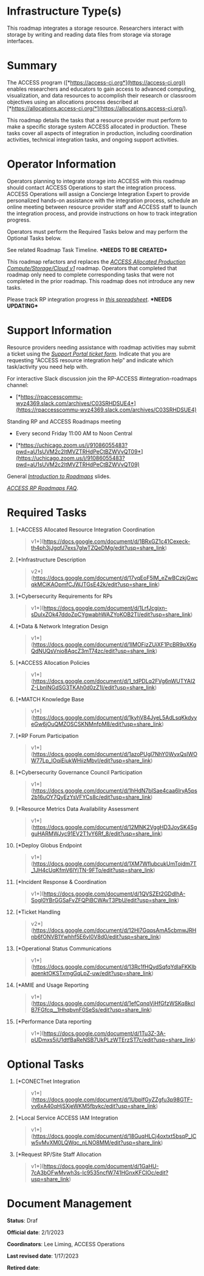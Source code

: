 # Infrastructure Type(s)

This roadmap integrates a storage resource. Researchers interact with
storage by writing and reading data files from storage via storage
interfaces.

# Summary

The ACCESS program ([*https://access-ci.org*](https://access-ci.org))
enables researchers and educators to gain access to advanced computing,
visualization, and data resources to accomplish their research or
classroom objectives using an allocations process described at
[*https://allocations.access-ci.org/*](https://allocations.access-ci.org/).

This roadmap details the tasks that a resource provider must perform to
make a specific storage system ACCESS allocated in production. These
tasks cover all aspects of integration in production, including
coordination activities, technical integration tasks, and ongoing
support activities.

# Operator Information

Operators planning to integrate storage into ACCESS with this roadmap
should contact ACCESS Operations to start the integration process.
ACCESS Operations will assign a Concierge Integration Expert to provide
personalized hands-on assistance with the integration process, schedule
an online meeting between resource provider staff and ACCESS staff to
launch the integration process, and provide instructions on how to track
integration progress.

Operators must perform the Required Tasks below and may perform the
Optional Tasks below.

See related Roadmap Task Timeline. **\*NEEDS TO BE CREATED\***

This roadmap refactors and replaces the [*ACCESS Allocated Production
Compute/Storage/Cloud
v1*](https://docs.google.com/document/d/1VUTa5DOz27B6wobZZwh6gh6dcXWD30rpYovoLZ1nwqk)
roadmap. Operators that completed that roadmap only need to complete
corresponding tasks that were not completed in the prior roadmap. This
roadmap does not introduce any new tasks.

Please track RP integration progress in [*this
spreadsheet*](https://docs.google.com/spreadsheets/d/1ejgGUU-IVLEhTIXX3pmCNBSJ2e0yXwXxPpgZ2RHwM4Q/).
**\*NEEDS UPDATING\***

# Support Information

Resource providers needing assistance with roadmap activities may submit
a ticket using the [*Support Portal ticket
form*](https://support.access-ci.org/open-a-ticket). Indicate that you
are requesting “ACCESS resource integration help” and indicate which
task/activity you need help with.

For interactive Slack discussion join the RP-ACCESS
\#integration-roadmaps channel:

- [*https://rpaccesscommu-wyz4369.slack.com/archives/C03SRHDSUE4*](https://rpaccesscommu-wyz4369.slack.com/archives/C03SRHDSUE4)

Standing RP and ACCESS Roadmaps meeting

- Every second Friday 11:00 AM to Noon Central

- [*https://uchicago.zoom.us/j/91086055483?pwd=aU1sUVM2c2ltMVZTRHdPeCtBZWVvQT09*](https://uchicago.zoom.us/j/91086055483?pwd=aU1sUVM2c2ltMVZTRHdPeCtBZWVvQT09)

General [*Introduction to
Roadmaps*](https://docs.google.com/presentation/d/1OjeT6r01mdOIa4pq1VE0L5ocRPfqdXFp9QsADjdqrjE/)
slides.

[*ACCESS RP Roadmaps
FAQ*](https://docs.google.com/document/d/1VwYROB7sh4X_Tqvi_4XIkYD-jffBS4UykS6gEJesuQE/).

# Required Tasks

1.  [*ACCESS Allocated Resource Integration Coordination
    > v1*](https://docs.google.com/document/d/1BRxGZ1c41Cexeck-th4ph3jJgqfJ7exs7glwTZQeDMg/edit?usp=share_link)

2.  [*Infrastructure Description
    > v2*](https://docs.google.com/document/d/17vqEoF5lM_eZwBCzkjGwcqkMCiKAOpmfCJWJTGsE42k/edit?usp=share_link)

3.  [*Cybersecurity Requirements for RPs
    > v1*](https://docs.google.com/document/d/1LrfJcgixn-sDuIxZOk47ddoZpCYgwabhWAZYoKOB2TI/edit?usp=share_link)

4.  [*Data & Network Integration Design
    > v1*](https://docs.google.com/document/d/1IMOFizZUiXF1PcBR9qXKgQdNUQsVnio8AqcZ3mT74zc/edit?usp=share_link)

5.  [*ACCESS Allocation Policies
    > v1*](https://docs.google.com/document/d/1_tdPDLq2FVg6nWUTYAI2Z-LbnlNGdSG3TKAh0d0zZ1I/edit?usp=share_link)

6.  [*MATCH Knowledge Base
    > v1*](https://docs.google.com/document/d/1kyhV84JyeL5AdLsqKkdyyeGw6jOuQMZOSCSKNMnfpM8/edit?usp=share_link)

7.  [*RP Forum Participation
    > v1*](https://docs.google.com/document/d/1azoPUgl7NhY0WyxQsIWOW77Lp_lOqiEiukWHiizMbvI/edit?usp=share_link)

8.  [*Cybersecurity Governance Council Participation
    > v1*](https://docs.google.com/document/d/1hHdN7bISae4caa6lryA5ps2b16uOY7QyEzYsVFYCs8c/edit?usp=share_link)

9.  [*Resource Metrics Data Availability Assessment
    > v1*](https://docs.google.com/document/d/12MNK2VggHD3JoySK4SgguHARMWJyc91EV2T1vY6Rf_8/edit?usp=share_link)

10. [*Deploy Globus Endpoint
    > v1*](https://docs.google.com/document/d/1XM7WflubcukUmTojdm7T_1JH4cUqKfmV6lYjTN-9FTo/edit?usp=share_link)

11. [*Incident Response & Coordination
    > v1*](https://docs.google.com/document/d/1QVSZEt2GDdlhA-Sogl0YBrGGSaFvZFQPiBCWAvT3PbU/edit?usp=share_link)

12. [*Ticket Handling
    > v2*](https://docs.google.com/document/d/12Hl7GqqsAmA5cbmwJRHnb6fONVB1Ywhhf5E6yI0V8d0/edit?usp=share_link)

13. [*Operational Status Communications
    > v1*](https://docs.google.com/document/d/13Rc1fHQydSqfqYdIaFKKIbapenktOKSTxmgGqLpZ-uw/edit?usp=share_link)

14. [*AMIE and Usage Reporting
    > v1*](https://docs.google.com/document/d/1efCqnqVjHfGfzWSKq8kclB7FGfcq__1HhqbvnF0SeSs/edit?usp=share_link)

15. [*Performance Data reporting
    > v1*](https://docs.google.com/document/d/1Tu3Z-3A-pUDmxs5iU1dtfBaReNSB7UkPLzWTErzST7c/edit?usp=share_link)

# Optional Tasks

1.  [*CONECTnet Integration
    > v1*](https://docs.google.com/document/d/1UbplfGyZZgfu3p98GTF-vv6xA40qHjSXjeWKM5fbykc/edit?usp=share_link)

2.  [*Local Service ACCESS IAM Integration
    > v1*](https://docs.google.com/document/d/18GuqHLCj4oxtxt5bsqP_ICw5vMvXM0LQWqc_nLNO8MM/edit?usp=share_link)

3.  [*Request RP/Site Staff Allocation
    > v1*](https://docs.google.com/document/d/1GaHU-7cA3bOFwMvwh3s-Ic9535ncfW741HGnxKFCIOc/edit?usp=share_link)

# Document Management

**Status**: Draf

**Official date**: 2/1/2023

**Coordinators**: Lee Liming, ACCESS Operations

**Last revised date**: 1/17/2023

**Retired date**:
